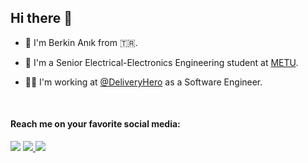 ## Hi there 👋

- 📛 I'm Berkin Anık from 🇹🇷.

- 🏫 I'm a Senior Electrical-Electronics Engineering student at [METU](https://metu.edu.tr/).

- 🧑‍💼 I'm working at [@DeliveryHero](https://github.com/deliveryhero) as a Software Engineer.
<br/>

#### Reach me on your favorite social media:
![](https://komarev.com/ghpvc/?username=berkinanik&color=blue)
<a href="https://linkedin.com/in/berkinanik/">
  <img src="https://img.shields.io/badge/linkedin-%230077B5.svg?style=for-the-badge&logo=linkedin&logoColor=white" />
</a>
<a href="https://linkedin.com/in/berkinanik/">
  <img src="https://img.shields.io/badge/twitter-%231DA1F2.svg?style=for-the-badge&logo=Twitter&logoColor=white" />
</a>
<br/><br/><br/>
